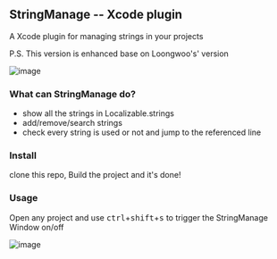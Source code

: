 ## StringManage -- Xcode plugin

A Xcode plugin for managing strings in your projects

P.S. This version is enhanced base on Loongwoo's' version

![image](screenshots/1.png)

### What can StringManage do?

- show all the strings in Localizable.strings
- add/remove/search strings
- check every string is used or not and jump to the referenced line

### Install
clone this repo, Build the project and it's done!

### Usage

Open any project and use <kbd>ctrl</kbd>+<kbd>shift</kbd>+<kbd>s</kbd> to trigger the StringManage Window on/off

![image](screenshots/2.png)



